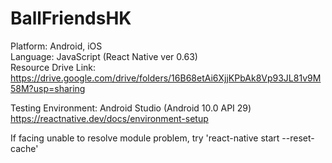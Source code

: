 # BallFriendsHK

Platform: Android, iOS  
Language: JavaScript (React Native ver 0.63)  
Resource Drive Link: https://drive.google.com/drive/folders/16B68etAi6XjjKPbAk8Vp93JL81v9M58M?usp=sharing

Testing Environment: Android Studio (Android 10.0 API 29)
https://reactnative.dev/docs/environment-setup  
  
If facing unable to resolve module problem, try 'react-native start --reset-cache'
